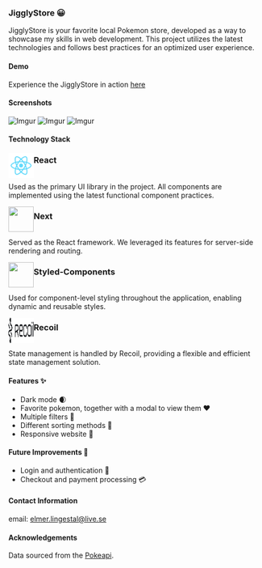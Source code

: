 ### JigglyStore :grinning:

JigglyStore is your favorite local Pokemon store, developed as a way to showcase my skills in web development. This project utilizes the latest technologies and follows best practices for an optimized user experience.

#### Demo

Experience the JigglyStore in action [here](https://pokemon-store-nextjs.vercel.app)

#### Screenshots
![Imgur](https://i.imgur.com/zzTxoS2.png?1)
![Imgur](https://i.imgur.com/zzTxoS2.png?1)
![Imgur](https://i.imgur.com/zzTxoS2.png?1)

#### Technology Stack

<p>
  <img src="https://raw.githubusercontent.com/github/explore/80688e429a7d4ef2fca1e82350fe8e3517d3494d/topics/react/react.png" width="50" height="50" align="left">
  <h3>React</h3>
</p>
<br clear="left"/>
Used as the primary UI library in the project. All components are implemented using the latest functional component practices.

<p>
  <img src="https://camo.githubusercontent.com/92ec9eb7eeab7db4f5919e3205918918c42e6772562afb4112a2909c1aaaa875/68747470733a2f2f6173736574732e76657263656c2e636f6d2f696d6167652f75706c6f61642f76313630373535343338352f7265706f7369746f726965732f6e6578742d6a732f6e6578742d6c6f676f2e706e67" width="50" height="50" align="left">
  <h3>Next</h3>
</p>
<br clear="left"/>
Served as the React framework. We leveraged its features for server-side rendering and routing.

<p>
  <img src="https://raw.githubusercontent.com/styled-components/brand/master/styled-components.png" width="50" height="50" align="left">
  <h3>Styled-Components</h3>
</p>
<br clear="left"/>
Used for component-level styling throughout the application, enabling dynamic and reusable styles.

<p>
  <img src="./shared/readme_images/recoil.svg" width="50" height="50" align="left">
  <h3>Recoil</h3>
</p>
<br clear="left"/>
State management is handled by Recoil, providing a flexible and efficient state management solution.

#### Features :sparkles:

- Dark mode :waxing_crescent_moon:
- Favorite pokemon, together with a modal to view them :hearts:
- Multiple filters :pushpin:
- Different sorting methods :telescope:
- Responsive website :dancer:

#### Future Improvements :construction:

- Login and authentication :key:
- Checkout and payment processing :credit_card:

#### Contact Information
email: elmer.lingestal@live.se

#### Acknowledgements

Data sourced from the [Pokeapi](https://pokeapi.co/).
